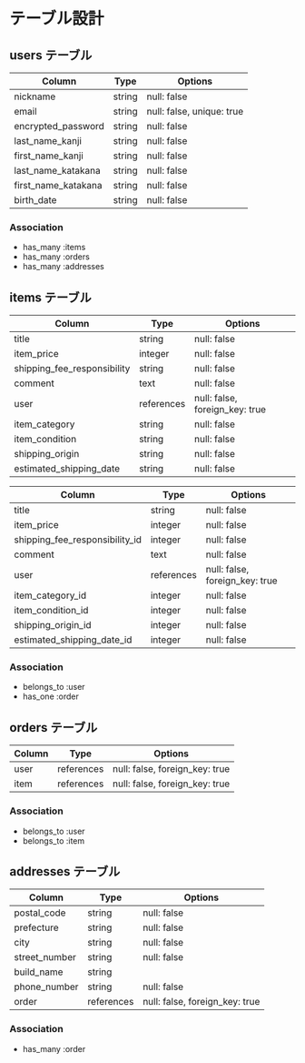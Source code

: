 # テーブル設計
## users テーブル

| Column              | Type   | Options                   |
| ------------------- | ------ | ------------------------- |
| nickname            | string | null: false               |
| email               | string | null: false, unique: true |
| encrypted_password  | string | null: false               |
| last_name_kanji     | string | null: false               |
| first_name_kanji    | string | null: false               |
| last_name_katakana  | string | null: false               |
| first_name_katakana | string | null: false               |
| birth_date          | string | null: false               |

### Association

 - has_many :items
 - has_many :orders
 - has_many :addresses

## items テーブル

| Column                      | Type       | Options                        |
| --------------------------- | ---------- | ------------------------------ |
| title                       | string     | null: false                    |
| item_price                  | integer    | null: false                    |
| shipping_fee_responsibility | string     | null: false                    |
| comment                     | text       | null: false                    |
| user                        | references | null: false, foreign_key: true |
| item_category               | string     | null: false                    |
| item_condition              | string     | null: false                    |
| shipping_origin             | string     | null: false                    |
| estimated_shipping_date     | string     | null: false                    |

| Column                         | Type       | Options                        |
| ---------------------------    | ---------- | ------------------------------ |
| title                          | string     | null: false                    |
| item_price                     | integer    | null: false                    |
| shipping_fee_responsibility_id | integer    | null: false                    |
| comment                        | text       | null: false                    |
| user                           | references | null: false, foreign_key: true |
| item_category_id               | integer    | null: false                    |
| item_condition_id              | integer    | null: false                    |
| shipping_origin_id             | integer    | null: false                    |
| estimated_shipping_date_id     | integer    | null: false   


### Association

 - belongs_to :user
 - has_one :order

## orders テーブル

| Column           | Type       | Options                        |
| ---------------- | ---------- | ------------------------------ |
| user             | references | null: false, foreign_key: true |
| item             | references | null: false, foreign_key: true |

### Association        

 - belongs_to :user
 - belongs_to :item

## addresses テーブル

| Column        | Type       | Options                        |
| ------------- | ---------- | ------------------------------ |
| postal_code   | string     | null: false                    |
| prefecture    | string     | null: false                    |
| city          | string     | null: false                    |
| street_number | string     | null: false                    | 
| build_name    | string     | |
| phone_number  | string     | null: false                    | 
| order         | references | null: false, foreign_key: true |

### Association
 - has_many :order









